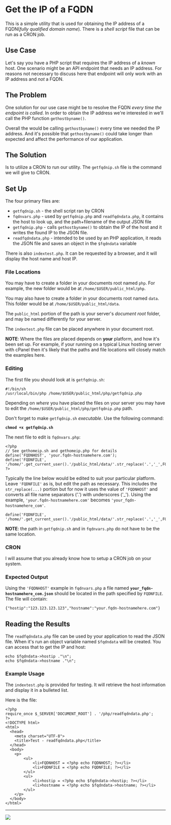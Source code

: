 # Get the IP of a FQDN

This is a simple utility that is used for obtaining the IP address of a FQDN(*fully qualified domain name*). There is a *shell script* file that can be run as a CRON job.

## Use Case

Let's say you have a PHP script that requires the IP address of a *known* host. One scenario might be an API endpoint that needs an IP address. For reasons not necessary to discuss here that endpoint will only work with an IP address and *not* a FQDN.

## The Problem

One solution for our use case might be to resolve the FQDN *every time the endpoint is called*. In order to obtain the IP address we're interested in we'll call the PHP function `gethostbyname()`.

Overall the would be calling `gethostbyname()` every time we needed the IP address. And it's possible that `gethostbyname()` could take longer than expected and affect the performance of our application.

## The Solution

Is to utilize a CRON to run our utility. The `getfqdnip.sh` file is the command we will give to CRON.

## Set Up

The four primary files are:

* `getfqdnip.sh` - the shell script ran by CRON
* `fqdnvars.php` - used by `getfqdnip.php` and `readfqdndata.php`, it contains the host to look up, and the path+filename of the output JSON file
* `getfqdnip.php` - calls `gethostbyname()` to obtain the IP of the host and it writes the found IP to the JSON file.
* `readfqdndata.php` - intended to be used by an PHP application, it reads the JSON file and saves an object in the `$fqdndata` variable

There is also `indextest.php`. It can be requested by a browser, and it will display the host name and host IP.

### File Locations

You may have to create a folder in your documents root named `php`. For example, the new folder would be at `/home/$USER/public_html/php`. 

You may also have to create a folder in your documents root named `data`. This folder would be at `/home/$USER/public_html/data`.

The `public_html` portion of the path is your server's *document root* folder, and may be named differently for your server.

The `indextest.php` file can be placed anywhere in your document root.

**NOTE**: Where the files are placed depends on **your** platform, and how it's been set up. For example, if your running on a typical Linux hosting server with cPanel then it's likely that the paths and file locations will closely match the examples here.

### Editing

The first file you should look at is `getfqdnip.sh`:

```
#!/bin/sh
/usr/local/bin/php /home/$USER/public_html/php/getfqdnip.php
```

Depending on *where* you have placed the files on your server you may have to edit the `/home/$USER/public_html/php/getfqdnip.php` path.

Don't forget to make `getfqdnip.sh` *executable*. Use the following command:

**`chmod +x getfqdnip.sh`**


The next file to edit is `fqdnvars.php`:

```
<?php
// See gethomeip.sh and gethomeip.php for details
define('FQDNHOST', 'your.fqdn-hostnamehere.com');
define('FQDNFILE', '/home/'.get_current_user().'/public_html/data/'.str_replace('.','_',FQDNHOST).'.json');
?>
```

Typically the line below would be edited to suit your particular platform. Leave `'FQDNFILE'` as is, but edit the path as necessary. This includes the `str_replace(...)` portion but for now it uses the value of `'FQDNHOST'` and converts all file name separators ('.') with underscores ('_'). Using the example, `'your.fqdn-hostnamehere.com'` becomes `'your_fqdn-hostnamehere_com'`.

```
define('FQDNFILE', '/home/'.get_current_user().'/public_html/data/'.str_replace('.','_',FQDNHOST).'.json');
```

**NOTE**: the path in `getfqdnip.sh` and in `fqdnvars.php` do not have to be the same location. 

### CRON

I will assume that you already know how to setup a CRON job on your system. 

### Expected Output

Using the `'FQDNHOST'` example in `fqdnvars.php` a file named **`your_fqdn-hostnamehere_com.json`** should be located in the path specified by `FQDNFILE`. The file will contain:

```
{"hostip":"123.123.123.123","hostname":"your.fqdn-hostnamehere.com"}
```

## Reading the Results

The `readfqdndata.php` file can be used by your application to read the JSON file. When it's run an object variable named `$fqdndata` will be created. You can access that to get the IP and host:

```
echo $fqdndata->hostip ."\n";
echo $fqdndata->hostname ."\n";
```

### Example Usage

The `indextest.php` is provided for testing. It will retrieve the host information and display it in a bulleted list.

Here is the file:

```
<?php
require_once $_SERVER['DOCUMENT_ROOT'] . '/php/readfqdndata.php';
?>
<!DOCTYPE html>
<html>
  <head>
    <meta charset="UTF-8">
    <title>Test - readfqdndata.php</title>
  </head>
  <body>
    <p>
        <ul>
            <li>FQDNHOST = <?php echo FQDNHOST; ?></li>
            <li>FQDNFILE = <?php echo FQDNFILE; ?></li>
        </ul>
        <ul>
            <li>hostip = <?php echo $fqdndata->hostip; ?></li>
            <li>hostname = <?php echo $fqdndata->hostname; ?></li>
        </ul>
    </p>
  </body>
</html>
```
---
<img src="http://webexperiment.info/extcounter/mdcount.php?id=getfqdnip">
